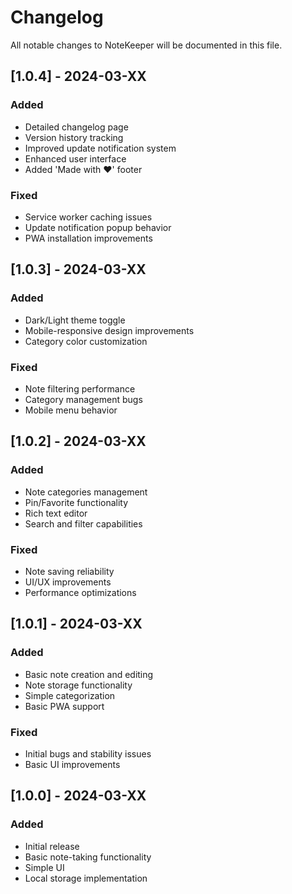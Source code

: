 # Changelog

All notable changes to NoteKeeper will be documented in this file.

## [1.0.4] - 2024-03-XX
### Added
- Detailed changelog page
- Version history tracking
- Improved update notification system
- Enhanced user interface
- Added 'Made with ❤️' footer

### Fixed
- Service worker caching issues
- Update notification popup behavior
- PWA installation improvements

## [1.0.3] - 2024-03-XX
### Added
- Dark/Light theme toggle
- Mobile-responsive design improvements
- Category color customization

### Fixed
- Note filtering performance
- Category management bugs
- Mobile menu behavior

## [1.0.2] - 2024-03-XX
### Added
- Note categories management
- Pin/Favorite functionality
- Rich text editor
- Search and filter capabilities

### Fixed
- Note saving reliability
- UI/UX improvements
- Performance optimizations

## [1.0.1] - 2024-03-XX
### Added
- Basic note creation and editing
- Note storage functionality
- Simple categorization
- Basic PWA support

### Fixed
- Initial bugs and stability issues
- Basic UI improvements

## [1.0.0] - 2024-03-XX
### Added
- Initial release
- Basic note-taking functionality
- Simple UI
- Local storage implementation 